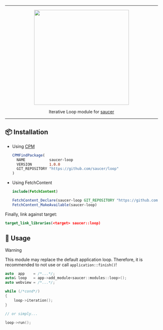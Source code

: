 <hr>

<div align="center"> 
    <img src="https://raw.githubusercontent.com/saucer/saucer.github.io/master/static/img/logo.png" height="312" />
</div>

<p align="center"> 
    Iterative Loop module for <a href="https://github.com/saucer/saucer">saucer</a>
</p>

---

## 📦 Installation

* Using [CPM](https://github.com/cpm-cmake/CPM.cmake)
  ```cmake
  CPMFindPackage(
    NAME           saucer-loop
    VERSION        1.0.0
    GIT_REPOSITORY "https://github.com/saucer/loop"
  )
  ```

* Using FetchContent
  ```cmake
  include(FetchContent)

  FetchContent_Declare(saucer-loop GIT_REPOSITORY "https://github.com/saucer/loop" GIT_TAG v1.0.0)
  FetchContent_MakeAvailable(saucer-loop)
  ```

Finally, link against target:

```cmake
target_link_libraries(<target> saucer::loop)
```

## 📃 Usage

> [!WARNING]
> This module may replace the default application loop. Therefore, it is recommended to not use or call `application::finish()`!

```cpp
auto  app    = /*...*/;
auto& loop   = app->add_module<saucer::modules::loop>();
auto webview = /*...*/;

while (/*cond*/)
{
    loop->iteration();
}

// or simply...

loop->run();
```
